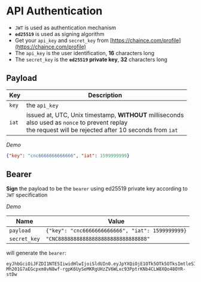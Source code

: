 # API Authentication

* `JWT` is used as authentication mechanism
* **`ed25519`** is used as signing algorithm
* Get your `api_key` and `secret_key` from [https://chaince.com/profile](https://chaince.com/profile)
* The `api_key` is the user identification, **16** characters long
* The `secret_key` is the **`ed25519` private key**, **32** characters long

## Payload

Key | Description
------------ | ------------
`key` | the `api_key`
`iat` | issued at, UTC, Unix timestamp, **WITHOUT** milliseconds <br /> also used as `nonce` to prevent replay <br /> the request will be rejected after 10 seconds from `iat`

*Demo*

```json
{"key": "cnc6666666666666", "iat": 1599999999}
```

## Bearer

**Sign** the payload to be the `bearer` using ed25519 private key according to `JWT` specification

*Demo*

Name | Value
------------ | ------------
`payload` | `{"key": "cnc6666666666666", "iat": 1599999999}`
`secret_key` | `"CNC88888888888888888888888888888"`

will generate the `bearer`:

```
eyJhbGciOiJFZDI1NTE5IiwidHlwIjoiSldUIn0.eyJpYXQiOjE1OTk5OTk5OTksImtleSI6ImNuYzY2NjY2NjY2NjY2NjYifQ.RJzhQwRI6g0YZg-Mh201G7aEGcpxm8vN8wf-rgpK6UySeMKRgUHzZV6WLxc93PptrKNb4CLW8XQo48OYR-stDw
```

